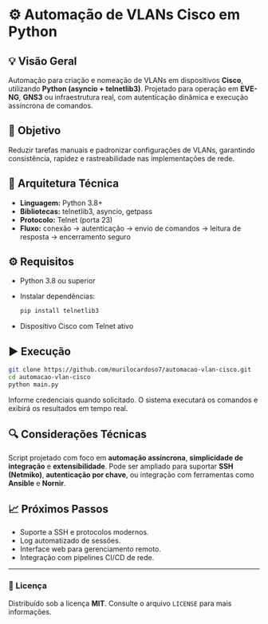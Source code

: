 # ⚙️ Automação de VLANs Cisco em Python

## 💡 Visão Geral

Automação para criação e nomeação de VLANs em dispositivos **Cisco**, utilizando **Python (asyncio + telnetlib3)**.
Projetado para operação em **EVE-NG**, **GNS3** ou infraestrutura real, com autenticação dinâmica e execução assíncrona de comandos.

## 🎯 Objetivo

Reduzir tarefas manuais e padronizar configurações de VLANs, garantindo consistência, rapidez e rastreabilidade nas implementações de rede.

## 🧩 Arquitetura Técnica

* **Linguagem:** Python 3.8+
* **Bibliotecas:** telnetlib3, asyncio, getpass
* **Protocolo:** Telnet (porta 23)
* **Fluxo:** conexão → autenticação → envio de comandos → leitura de resposta → encerramento seguro

## ⚙️ Requisitos

* Python 3.8 ou superior
* Instalar dependências:

  ```bash
  pip install telnetlib3
  ```
* Dispositivo Cisco com Telnet ativo

## ▶️ Execução

```bash
git clone https://github.com/murilocardoso7/automacao-vlan-cisco.git
cd automacao-vlan-cisco
python main.py
```

Informe credenciais quando solicitado.
O sistema executará os comandos e exibirá os resultados em tempo real.

## 🔍 Considerações Técnicas

Script projetado com foco em **automação assíncrona**, **simplicidade de integração** e **extensibilidade**.
Pode ser ampliado para suportar **SSH (Netmiko)**, **autenticação por chave**, ou integração com ferramentas como **Ansible** e **Nornir**.

## 📈 Próximos Passos

* Suporte a SSH e protocolos modernos.
* Log automatizado de sessões.
* Interface web para gerenciamento remoto.
* Integração com pipelines CI/CD de rede.

---

### 🧾 Licença

Distribuído sob a licença **MIT**. Consulte o arquivo `LICENSE` para mais informações.
